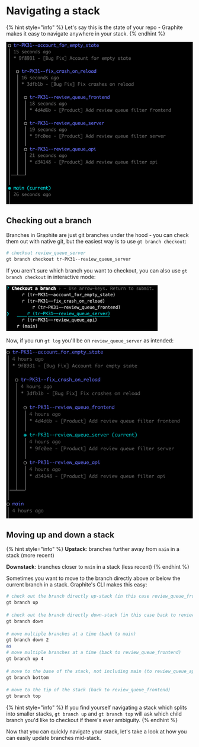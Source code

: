 # Navigating a stack

{% hint style="info" %}
Let's say this is the state of your repo - Graphite makes it easy to navigate anywhere in your stack.
{% endhint %}

![Note the 3-stack of review\_queue\_api, review\_queue\_server, and review\_queue\_frontend](<../../.gitbook/assets/Screen Shot 2021-10-14 at 11.53.30 AM.png>)

## Checking out a branch

Branches in Graphite are just git branches under the hood - you can check them out with native git, but the easiest way is to use `gt branch checkout`:

```bash
# checkout review_queue_server
gt branch checkout tr-PK31--review_queue_server
```

If you aren't sure which branch you want to checkout, you can also use `gt branch checkout` in interactive mode:

![gt branch checkout (interactive mode)](<../../.gitbook/assets/Screen Shot 2022-05-04 at 11.23.21.png>)

Now, if you run `gt log` you'll be on `review_queue_server` as intended:

![](<../../.gitbook/assets/Screen Shot 2021-10-14 at 4.06.09 PM.png>)

## Moving up and down a stack

{% hint style="info" %}
**Upstack**: branches further away from `main` in a stack (more recent)

**Downstack**: branches closer to `main` in a stack (less recent)
{% endhint %}

Sometimes you want to move to the branch directly above or below the current branch in a stack. Graphite's CLI makes this easy:

```bash
# check out the branch directly up-stack (in this case review_queue_frontend)
gt branch up

# check out the branch directly down-stack (in this case back to review_queue_server)
gt branch down

# move multiple branches at a time (back to main)
gt branch down 2
as
# move multiple branches at a time (back to review_queue_frontend)
gt branch up 4

# move to the base of the stack, not including main (to review_queue_api)
gt branch bottom

# move to the tip of the stack (back to review_queue_frontend)
gt branch top
```

{% hint style="info" %}
If you find yourself navigating a stack which splits into smaller stacks, `gt branch up` and `gt branch top` will ask which child branch you'd like to checkout if there's ever ambiguity.
{% endhint %}

Now that you can quickly navigate your stack, let's take a look at how you can easily update branches mid-stack.
